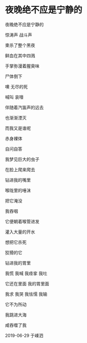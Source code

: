 # 夜晚绝不应是宁静的

夜晚绝不应是宁静的

惊涛声 战斗声

束杀了整个黑夜

鲜血在其中四溅

手掌弥漫着腥臭味

尸体倒下

噢 无尽的死

喊叫 哀嚎

伴随着汽笛声的远去

也渐渐湮灭

而我又是谁呢

赤身裸体

自问自答

我梦见巨大的虫子

在脸上爬来爬去

钻进我的嘴里

喉咙里的唾沫

把它淹没

我吞咽

它便朝着喉管进发

灌入大量的开水

想把它杀死

狡猾的它

钻进我的胃里

我慌 我喊 我痉挛 我吐

它还在里面 我的胃里面

我求 我哭 我怯懦 我输

它不为所动

我跳进大海

咸吞噬了我

2019-06-29 于嵊泗
